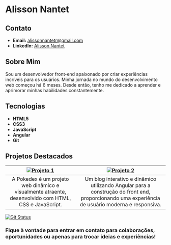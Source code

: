 # Alisson Nantet

## Contato

- **Email:** alissonnantetr@gmail.com
- **LinkedIn:** [Alisson Nantet](https://www.linkedin.com/in/alissonnantetr)
<!-- - **Twitter:** [@SeuTwitter](https://twitter.com/seutwitter) -->

## Sobre Mim

Sou um desenvolvedor front-end apaixonado por criar experiências incríveis para os usuários. Minha jornada no mundo do desenvolvimento web começou há 6 meses. Desde então, tenho me dedicado a aprender e aprimorar minhas habilidades constantemente.

## Tecnologias

- **HTML5**
- **CSS3**
- **JavaScript**
- **Angular**
- **Git**

## Projetos Destacados

|[![Projeto 1](https://github-readme-stats.vercel.app/api/pin/?username=AlissonNantet&repo=pokedex&theme=goldenrod)](https://github.com/AlissonNantet/Pokedex) | [![Projeto 2](https://github-readme-stats.vercel.app/api/pin/?username=AlissonNantet&repo=angular-blog-animal&theme=goldenrod)]([https://github.com/AlissonNantet/angular-blog-animal.git]) |
|:-:|:-:|
| A Pokedex é um projeto web dinâmico e visualmente atraente, desenvolvido com HTML, CSS e JavaScript. | Um blog interativo e dinâmico utilizando Angular para a construção do front end, proporcionando uma experiência de usuário moderna e responsiva. |

<!-- ## Contribuições -->

<!-- - [![Contribuição 1](https://github-readme-stats.vercel.app/api/pin/?username=seuusername&repo=contribuicao-1&theme=goldenrod)](link para a contribuição)
- [![Contribuição 2](https://github-readme-stats.vercel.app/api/pin/?username=seuusername&repo=contribuicao-2&theme=goldenrod)](link para a contribuição) -->

[![Git Status](https://github-readme-stats.vercel.app/api?username=AlissonNantet&show_icons=true&theme=goldenrod)](https://github.com/AlissonNantet)

<!-- ## Outros Interesses -->

<!-- Além do desenvolvimento web, tenho interesse em [outros interesses relacionados ou não ao desenvolvimento]. -->

### Fique à vontade para entrar em contato para colaborações, oportunidades ou apenas para trocar ideias e experiências!
